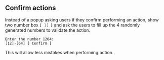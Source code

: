 ## Confirm actions

Instead of a popup asking users if they confirm performing an action, show two number box `[ ][ ]` and ask the users to fill up the 4 randomly generated numbers to validate the action.

```
Enter the number 1264:
[12]-[64] [ Confirm ] 
```

This will allow less mistakes when performing action.
